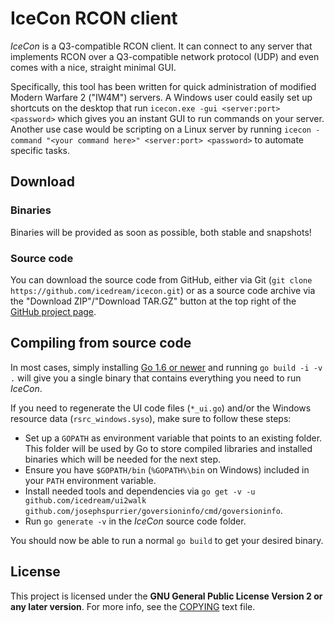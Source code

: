 # IceCon RCON client

*IceCon* is a Q3-compatible RCON client. It can connect to any server that implements RCON over a Q3-compatible network protocol (UDP) and even comes with a nice, straight minimal GUI.

Specifically, this tool has been written for quick administration of modified Modern Warfare 2 ("IW4M") servers. A Windows user could easily set up shortcuts on the desktop that run `icecon.exe -gui <server:port> <password>` which gives you an instant GUI to run commands on your server. Another use case would be scripting on a Linux server by running `icecon -command "<your command here>" <server:port> <password>` to automate specific tasks.

## Download

### Binaries

Binaries will be provided as soon as possible, both stable and snapshots!

### Source code

You can download the source code from GitHub, either via Git (`git clone https://github.com/icedream/icecon.git`) or as a source code archive via the "Download ZIP"/"Download TAR.GZ" button at the top right of the [GitHub project page](https://github.com/icedream/icecon).

## Compiling from source code

In most cases, simply installing [Go 1.6 or newer](http://golang.org) and running `go build -i -v .` will give you a single binary that contains everything you need to run *IceCon*.

If you need to regenerate the UI code files (`*_ui.go`) and/or the Windows resource data (`rsrc_windows.syso`), make sure to follow these steps:

- Set up a `GOPATH` as environment variable that points to an existing folder. This folder will be used by Go to store compiled libraries and installed binaries which will be needed for the next step.
- Ensure you have `$GOPATH/bin` (`%GOPATH%\bin` on Windows) included in your `PATH` environment variable.
- Install needed tools and dependencies via `go get -v -u github.com/icedream/ui2walk github.com/josephspurrier/goversioninfo/cmd/goversioninfo`.
- Run `go generate -v` in the *IceCon* source code folder.

You should now be able to run a normal `go build` to get your desired binary.

## License

This project is licensed under the **GNU General Public License Version 2 or any later version**. For more info, see the [COPYING](COPYING) text file.
